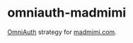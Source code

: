 omniauth-madmimi
================
[OmniAuth](https://github.com/intridea/omniauth) strategy for [madmimi.com](http://madmimi.com).
